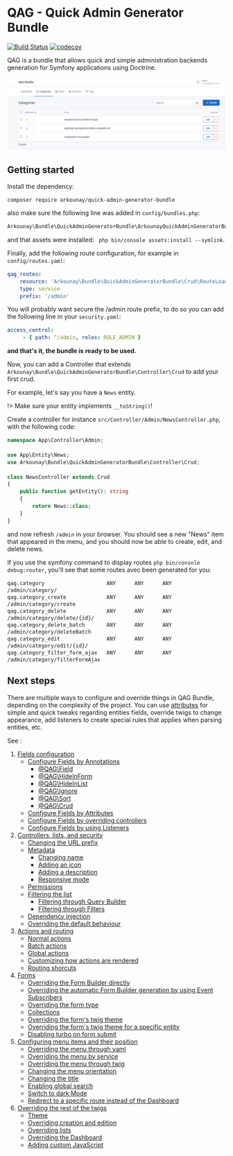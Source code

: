 # QAG - Quick Admin Generator Bundle

[![Build Status](https://travis-ci.org/Arkounay/QuickAdminGeneratorBundle.svg?branch=master)](https://travis-ci.org/Arkounay/QuickAdminGeneratorBundle) [![codecov](https://codecov.io/gh/Arkounay/QuickAdminGeneratorBundle/branch/master/graph/badge.svg?token=8HOIPA6PMI)](https://codecov.io/gh/Arkounay/QuickAdminGeneratorBundle)

QAG is a bundle that allows quick and simple administration backends generation for Symfony applications using Doctrine.

![Quick Admin Generator Preview](https://raw.githubusercontent.com/Arkounay/QuickAdminGeneratorBundle/master/docs/images/menu-horizontal.png)

## Getting started

Install the dependency:

```
composer require arkounay/quick-admin-generator-bundle
```

also make sure the following line was added in `config/bundles.php`:

```php
Arkounay\Bundle\QuickAdminGeneratorBundle\ArkounayQuickAdminGeneratorBundle::class => ['all' => true],
```

and that assets were installed: ` php bin/console assets:install --symlink`.


Finally, add the following route configuration, for example in `config/routes.yaml`:

```yaml
qag_routes:
    resource: 'Arkounay\Bundle\QuickAdminGeneratorBundle\Crud\RouteLoader'
    type: service
    prefix: '/admin'
```

You will probably want secure the /admin route prefix, to do so you can add the following line in your `security.yaml`:

```yaml
access_control:
     - { path: ^/admin, roles: ROLE_ADMIN }
```

**and that's it, the bundle is ready to be used.**

Now, you can add a Controller that extends `Arkounay\Bundle\QuickAdminGeneratorBundle\Controller\Crud` to add your first crud.

For example, let's say you have a `News` entity.

!> Make sure your entity implements `__toString()`!

Create a controller for instance `src/Controller/Admin/NewsController.php`, with the following code:

```php
namespace App\Controller\Admin;

use App\Entity\News;
use Arkounay\Bundle\QuickAdminGeneratorBundle\Controller\Crud;

class NewsController extends Crud
{
    public function getEntity(): string
    {
        return News::class;
    }
}
```
    
and now refresh `/admin` in your browser. You should see a new "News" item that appeared in the menu, and you should now be able to create, edit, and delete news.

If you use the symfony command to display routes `php bin/console debug:router`, you'll see that some routes avec been generated for you:
```
qag.category                    ANY      ANY      ANY    /admin/category/                  
qag.category_create             ANY      ANY      ANY    /admin/category/create            
qag.category_delete             ANY      ANY      ANY    /admin/category/delete/{id}/      
qag.category_delete_batch       ANY      ANY      ANY    /admin/category/deleteBatch      
qag.category_edit               ANY      ANY      ANY    /admin/category/edit/{id}/        
qag.category_filter_form_ajax   ANY      ANY      ANY    /admin/category/filterFormAjax
```

## Next steps

There are multiple ways to configure and override things in QAG Bundle, depending on the complexity of the project.
You can use [attributes](Fields.md#configure-fields-by-annotations) for simple and quick tweaks regarding entities fields, override twigs to change appearance, add listeners to create special rules that applies when parsing entities, etc.

See :
1) [Fields configuration](Fields.md)
    * [Configure Fields by Annotations](Fields.md#configure-fields-by-annotations)
      - [@QAG\Field](Fields.md#qagfield)
      - [@QAG\HideInForm](Fields.md#qaghideinform)
      - [@QAG\HideInList](Fields.md#qaghideinlist)
      - [@QAG\Ignore](Fields.md#qagignore)
      - [@QAG\Sort](Fields.md#qagsort)
      - [@QAG\Crud](Fields.md#qagcrud)
    * [Configure Fields by Attributes](Fields.md#configure-fields-by-attributes)
    * [Configure Fields by overriding controllers](Fields.md#configure-fields-by-overriding-controllers)
    * [Configure Fields by using Listeners](Fields.md#configure-fields-by-using-listeners)
2) [Controllers, lists, and security](Controllers.md)
   * [Changing the URL prefix](Controllers.md#changing-the-url-prefix)
   * [Metadata](Controllers.md#metadata)
       + [Changing name](Controllers.md#changing-name)
       + [Adding an icon](Controllers.md#adding-an-icon)
       + [Adding a description](Controllers.md#adding-a-description)
       + [Responsive mode](Controllers.md#responsive-mode)
   * [Permissions](Controllers.md#permissions)
   * [Filtering the list](Controllers.md#filtering-the-list)
       + [Filtering through Query Builder](Controllers.md#filtering-through-query-builder)
       + [Filtering through Filters](Controllers.md#filtering-through-filters)
   * [Dependency injection](Controllers.md#dependency-injection)
   * [Overriding the default behaviour](Controllers.md#overriding-the-default-behaviour)
3) [Actions and routing](Actions.md)
   - [Normal actions](Actions.md#normal-actions)
   - [Batch actions](Actions.md#batch-actions)
   - [Global actions](Actions.md#global-actions)
   - [Customizing how actions are rendered](Actions.md#customizing-how-actions-are-rendered)
   - [Routing shorcuts](Actions.md#routing-shorcuts)
4) [Forms](Forms.md)
   * [Overriding the Form Builder directly](Forms.md#overriding-the-form-builder-directly)
   * [Overriding the automatic Form Builder generation by using Event Subscribers](Forms.md#overriding-the-automatic-form-builder-generation-by-using-event-subscribers)
   * [Overriding the form type](Forms.md#overriding-the-form-type)
   * [Collections](Forms.md#collections)
   * [Overriding the form's twig theme](Forms.md#overriding-the-form-s-twig-theme)
   * [Overriding the form's twig theme for a specific entity](Forms.md#overriding-the-form-s-twig-theme-for-a-specific-entity)
   * [Disabling turbo on form submit](Forms.md#disabling-turbo-on-form-submit)
5) [Configuring menu items and their position](Menu.md)
   * [Overriding the menu through yaml](Menu.md#overriding-the-menu-through-yaml)
   * [Overriding the menu by service](Menu.md#overriding-the-menu-by-service)
   * [Overriding the menu through twig](Menu.md#overriding-the-menu-through-twig)
   * [Changing the menu orientation](Menu.md#changing-the-menu-orientation)
   * [Changing the title](Menu.md#changing-the-title)
   * [Enabling global search](Menu.md#enabling-global-search)
   * [Switch to dark Mode](Menu.md#switch-to-dark-mode)
   * [Redirect to a specific route instead of the Dashboard](#redirect-to-a-specific-route-instead-of-the-dashboard)
6) [Overriding the rest of the twigs](Twig.md)
   * [Theme](Twig.md#theme)
   * [Overriding creation and edition](Twig.md#overriding-creation-and-edition)
   * [Overriding lists](Twig.md#overriding-lists)
   * [Overriding the Dashboard](Twig.md#overriding-the-dashboard)
   * [Adding custom JavaScript](Twig.md#adding-custom-javascript)
